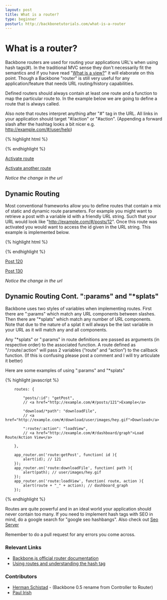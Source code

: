 ```yaml
---
layout: post
title: What is a router?
type: beginner
posturl: http://backbonetutorials.com/what-is-a-router
---
```


# What is a router?

Backbone routers are used for routing your applications URL's when using hash tags(#).   In the traditional MVC sense they don't necessarily fit the semantics and if you have read "[What is a view?](http://backbonetutorials.com/what-is-a-view)" it will elaborate on this point.   Though a Backbone "router" is still very useful for any application/feature that needs URL routing/history capabilities.   

Defined routers should always contain at least one route and a function to map the particular route to.   In the example below we are going to define a route that is always called.

Also note that routes interpret anything after "#" tag in the URL.   All links in your application should target "#/action" or "#action".   (Appending a forward slash after the hashtag looks a bit nicer e.g. http://example.com/#/user/help)

{% highlight html %}

<script>
    var AppRouter = Backbone.Router.extend({
        routes: {
            "*actions": "defaultRoute" // matches http://example.com/#anything-here
        }
    });
    // Initiate the router
    var app_router = new AppRouter;

    app_router.on('route:defaultRoute', function(actions) {
        alert(actions);
    })

    // Start Backbone history a necessary step for bookmarkable URL's
    Backbone.history.start();

</script>
{% endhighlight %}

[Activate route](#action)

[Activate another route](#/route/action)

_Notice the change in the url_


## Dynamic Routing

Most conventional frameworks allow you to define routes that contain a mix of static and dynamic route parameters. For example you might want to retrieve a post with a variable id with a friendly URL string. Such that your URL would look like "http://example.com/#/posts/12".   Once this route was activated you would want to access the id given in the URL string.   This example is implemented below.

{% highlight html %}

<script>
    var AppRouter = Backbone.Router.extend({
        routes: {
            "posts/:id": "getPost",
            "*actions": "defaultRoute" // Backbone will try match the route above first
        }
    });
    // Instantiate the router
    var app_router = new AppRouter;
    app_router.on('route:getPost', function (id) {
        // Note the variable in the route definition being passed in here
        alert( "Get post number " + id );   
    });
    app_router.on('route:defaultRoute', function (actions) {
        alert( actions ); 
    });
    // Start Backbone history a necessary step for bookmarkable URL's
    Backbone.history.start();

</script>
{% endhighlight %}

[Post 120](#/posts/120)

[Post 130](#/posts/130)

_Notice the change in the url_


## Dynamic Routing Cont. ":params" and "*splats"

Backbone uses two styles of variables when implementing routes.   First there are ":params" which match any URL components between slashes.  Then there are "*splats" which match any number of URL components.   Note that due to the nature of a splat it will always be the last variable in your URL as it will match any and all components.

Any "*splats" or ":params" in route definitions are passed as arguments (in respective order) to the associated function.  A route defined as "/:route/:action" will pass 2 variables (“route” and “action”) to the callback function.     (If this is confusing please post a comment and I will try articulate it better)

Here are some examples of using ":params" and "*splats"

{% highlight javascript %}

        routes: {
        
            "posts/:id": "getPost",
            // <a href="http://example.com/#/posts/121">Example</a>
            
            "download/*path": "downloadFile",
            // <a href="http://example.com/#/download/user/images/hey.gif">Download</a>
            
            ":route/:action": "loadView",
            // <a href="http://example.com/#/dashboard/graph">Load Route/Action View</a>
            
        },
        
        app_router.on('route:getPost', function( id ){ 
            alert(id); // 121 
        });
        app_router.on('route:downloadFile', function( path ){ 
            alert(path); // user/images/hey.gif 
        });
        app_router.on('route:loadView', function( route, action ){ 
            alert(route + "_" + action); // dashboard_graph 
        });

{% endhighlight %}

Routes are quite powerful and in an ideal world your application should never contain too many.   If you need to implement hash tags with SEO in mind, do a google search for "google seo hashbangs". Also check out [Seo Server](http://seo.apiengine.io)

Remember to do a pull request for any errors you come across.

### Relevant Links
* [Backbone.js official router documentation](http://documentcloud.github.com/backbone/#Router)
* [Using routes and understanding the hash tag](http://thomasdavis.github.com/2011/02/07/making-a-restful-ajax-app.html)

### Contributors

* [Herman Schistad](http://schistad.info) - (Backbone 0.5 rename from Controller to Router)
* [Paul Irish](http://paulirish.com)
